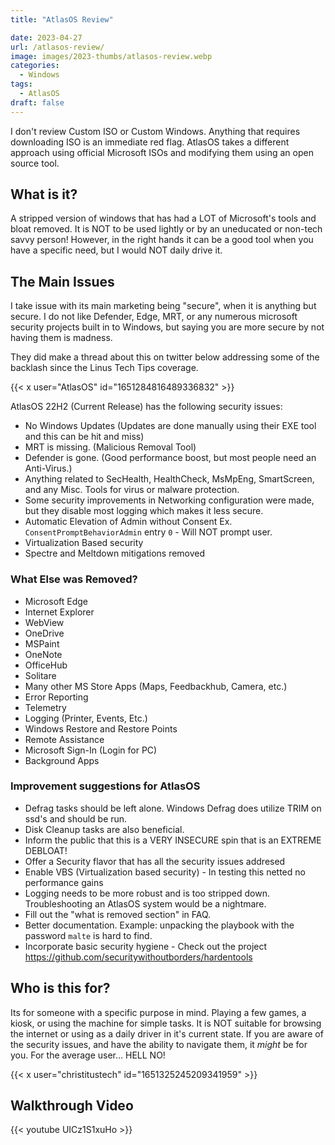 ```yaml
---
title: "AtlasOS Review"

date: 2023-04-27
url: /atlasos-review/
image: images/2023-thumbs/atlasos-review.webp
categories:
  - Windows
tags:
  - AtlasOS
draft: false
---
```

I don't review Custom ISO or Custom Windows. Anything that requires downloading ISO is an immediate red flag. AtlasOS takes a different approach using official Microsoft ISOs and modifying them using an open source tool. 
<!--more-->


## What is it?

A stripped version of windows that has had a LOT of Microsoft's tools and bloat removed. It is NOT to be used lightly or by an uneducated or non-tech savvy person! However, in the right hands it can be a good tool when you have a specific need, but I would NOT daily drive it.

## The Main Issues

I take issue with its main marketing being "secure", when it is anything but secure. I do not like Defender, Edge, MRT, or any numerous microsoft security projects built in to Windows, but saying you are more secure by not having them is madness. 

They did make a thread about this on twitter below addressing some of the backlash since the Linus Tech Tips coverage.

{{< x user="AtlasOS" id="1651284816489336832" >}}

AtlasOS 22H2 (Current Release) has the following security issues:

- No Windows Updates (Updates are done manually using their EXE tool and this can be hit and miss)
- MRT is missing. (Malicious Removal Tool)
- Defender is gone. (Good performance boost, but most people need an Anti-Virus.)
- Anything related to SecHealth, HealthCheck, MsMpEng, SmartScreen, and any Misc. Tools for virus or malware protection.
- Some security improvements in Networking configuration were made, but they disable most logging which makes it less secure.
- Automatic Elevation of Admin without Consent Ex. `ConsentPromptBehaviorAdmin` entry `0` - Will NOT prompt user.
- Virtualization Based security
- Spectre and Meltdown mitigations removed

### What Else was Removed?

- Microsoft Edge
- Internet Explorer
- WebView
- OneDrive
- MSPaint
- OneNote
- OfficeHub
- Solitare
- Many other MS Store Apps (Maps, Feedbackhub, Camera, etc.)
- Error Reporting
- Telemetry
- Logging (Printer, Events, Etc.)
- Windows Restore and Restore Points
- Remote Assistance
- Microsoft Sign-In (Login for PC)
- Background Apps

### Improvement suggestions for AtlasOS

- Defrag tasks should be left alone. Windows Defrag does utilize TRIM on ssd's and should be run. 
- Disk Cleanup tasks are also beneficial.
- Inform the public that this is a VERY INSECURE spin that is an EXTREME DEBLOAT!
- Offer a Security flavor that has all the security issues addresed
- Enable VBS (Virtualization based security) - In testing this netted no performance gains
- Logging needs to be more robust and is too stripped down. Troubleshooting an AtlasOS system would be a nightmare.
- Fill out the "what is removed section" in FAQ.
- Better documentation. Example: unpacking the playbook with the password `malte` is hard to find.
- Incorporate basic security hygiene - Check out the project <https://github.com/securitywithoutborders/hardentools>

## Who is this for?

Its for someone with a specific purpose in mind. Playing a few games, a kiosk, or using the machine for simple tasks. It is NOT suitable for browsing the internet or using as a daily driver in it's current state. If you are aware of the security issues, and have the ability to navigate them, it *might* be for you. For the average user... HELL NO! 

{{< x user="christitustech" id="1651325245209341959" >}}

## Walkthrough Video

{{< youtube UICz1S1xuHo >}}
